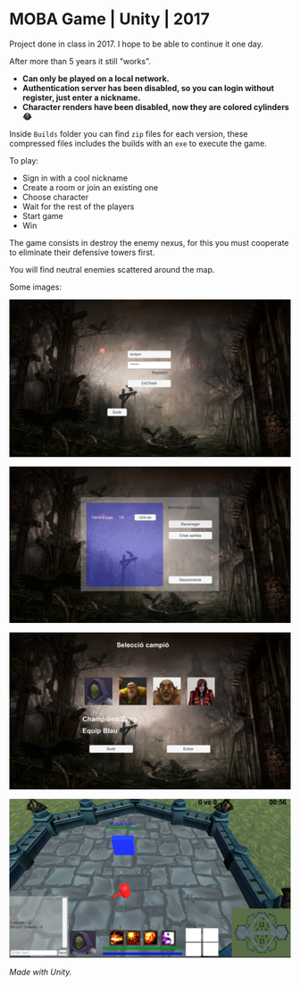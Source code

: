 MOBA Game | Unity | 2017
===========================

Project done in class in 2017. I hope to be able to continue it one day.

After more than 5 years it still "works".

- **Can only be played on a local network.**
- **Authentication server has been disabled, so you can login without register, just enter a nickname.**
- **Character renders have been disabled, now they are colored cylinders 😂**

Inside `Builds` folder you can find `zip` files for each version, these compressed files includes the builds with an `exe` to execute the game.

To play:

- Sign in with a cool nickname
- Create a room or join an existing one
- Choose character
- Wait for the rest of the players
- Start game
- Win

The game consists in destroy the enemy nexus, for this you must cooperate to eliminate their defensive towers first.

You will find neutral enemies scattered around the map.

Some images:

!["Login"](Documentation/images/login.PNG)

!["Select Game"](Documentation/images/select-game.PNG)

!["Select Champion"](Documentation/images/select-champion.PNG)

!["Gameplay"](Documentation/images/gameplay-001.PNG)


*Made with Unity.*